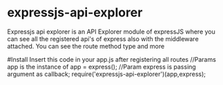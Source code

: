 # expressjs-api-explorer
Expressjs api explorer is an API Explorer module of expressJS where you can see all the registered api's of express also with the middleware attached. You can see the route method type and more

#Install
Insert this code in your app.js after registering all routes
	//Params app  is the instance of app = express();
	//Param express is passing argument as callback;
	require('expressjs-api-explorer')(app,express);
